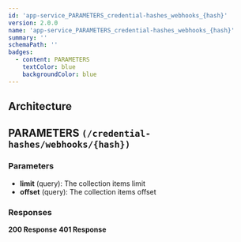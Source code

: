 ```yaml
---
id: 'app-service_PARAMETERS_credential-hashes_webhooks_{hash}'
version: 2.0.0
name: 'app-service_PARAMETERS_credential-hashes_webhooks_{hash}'
summary: ''
schemaPath: ''
badges:
  - content: PARAMETERS
    textColor: blue
    backgroundColor: blue
---
```

## Architecture
<NodeGraph />



## PARAMETERS `(/credential-hashes/webhooks/{hash})`

### Parameters
- **limit** (query): The collection items limit
- **offset** (query): The collection items offset




### Responses
**200 Response**
<SchemaViewer file="response-200.json" maxHeight="500" id="response-200" />
      **401 Response**
<SchemaViewer file="response-401.json" maxHeight="500" id="response-401" />
